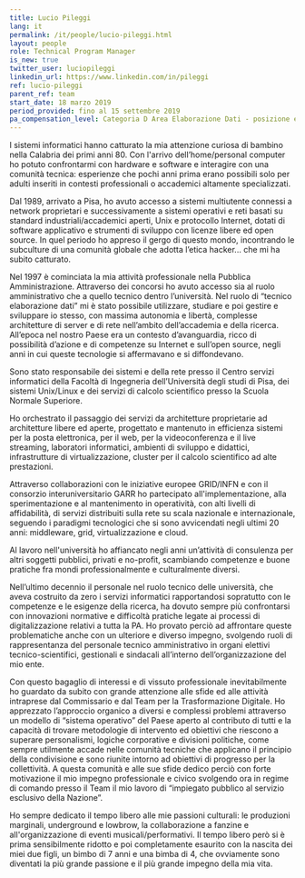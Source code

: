 ```yaml
---
title: Lucio Pileggi
lang: it
permalink: /it/people/lucio-pileggi.html
layout: people
role: Technical Program Manager
is_new: true
twitter_user: luciopileggi
linkedin_url: https://www.linkedin.com/in/pileggi
ref: lucio-pileggi
parent_ref: team
start_date: 18 marzo 2019
period_provided: fino al 15 settembre 2019
pa_compensation_level: Categoria D Area Elaborazione Dati - posizione economica D3 / A F3
---
```

I sistemi informatici hanno catturato la mia attenzione curiosa di bambino nella Calabria dei primi anni 80. Con l'arrivo dell’home/personal computer ho potuto confrontarmi con hardware e software e interagire con una comunità tecnica: esperienze che pochi anni prima erano possibili solo per adulti inseriti in contesti professionali o accademici altamente specializzati.

Dal 1989, arrivato a Pisa, ho avuto accesso a sistemi multiutente connessi a network proprietari e successivamente a sistemi operativi e reti basati su standard industriali/accademici aperti, Unix e protocollo Internet, dotati di software applicativo e strumenti di sviluppo con licenze libere ed open source. In quel periodo ho appreso il gergo di questo mondo, incontrando le subculture di una comunità globale che adotta l’etica hacker... che mi ha subito catturato.

Nel 1997 è cominciata la mia attività professionale nella Pubblica Amministrazione. Attraverso dei concorsi ho avuto accesso sia al ruolo amministrativo che a quello tecnico dentro l’università. Nel ruolo di “tecnico elaborazione dati” mi è stato possibile utilizzare, studiare e poi gestire e sviluppare io stesso, con massima autonomia e libertà, complesse architetture di server e di rete nell’ambito dell’accademia e della ricerca. All’epoca nel nostro Paese era un contesto d’avanguardia, ricco di possibilità d’azione e di competenze su Internet e sull’open source, negli anni in cui queste tecnologie si affermavano e si diffondevano.

Sono stato responsabile dei sistemi e della rete presso il Centro servizi informatici della Facoltà di Ingegneria dell’Università degli studi di Pisa, dei sistemi Unix/Linux e dei servizi di calcolo scientifico presso la Scuola Normale Superiore.

Ho orchestrato il passaggio dei servizi da architetture proprietarie ad architetture libere ed aperte, progettato e mantenuto in efficienza sistemi per la posta elettronica, per il web, per la videoconferenza e il live streaming, laboratori informatici, ambienti di sviluppo e didattici, infrastrutture di virtualizzazione, cluster per il calcolo scientifico ad alte prestazioni.



Attraverso collaborazioni con le iniziative europee GRID/INFN e con il consorzio interuniversitario GARR ho partecipato all'implementazione, alla sperimentazione e al mantenimento in operatività, con alti livelli di affidabilità, di servizi distribuiti sulla rete su scala nazionale e internazionale, seguendo i paradigmi tecnologici che si sono avvicendati negli ultimi 20 anni: middleware, grid, virtualizzazione e cloud.

Al lavoro nell'università ho affiancato negli anni un’attività di consulenza per altri soggetti pubblici, privati e no-profit, scambiando competenze e buone pratiche fra mondi professionalmente e culturalmente diversi.

Nell’ultimo decennio il personale nel ruolo tecnico delle università, che aveva costruito da zero i servizi informatici rapportandosi sopratutto con le competenze e le esigenze della ricerca, ha dovuto sempre più confrontarsi con innovazioni normative e difficoltà pratiche legate ai processi di digitalizzazione relativi a tutta la PA. Ho provato perciò ad affrontare queste problematiche anche con un ulteriore e diverso impegno, svolgendo ruoli di rappresentanza del personale tecnico amministrativo in organi elettivi tecnico-scientifici, gestionali e sindacali all’interno dell’organizzazione del mio ente.

Con questo bagaglio di interessi e di vissuto professionale inevitabilmente ho guardato da subito con grande attenzione alle sfide ed alle attività intraprese dal Commissario e dal Team per la Trasformazione Digitale. Ho apprezzato l’approccio organico a diversi e complessi problemi attraverso un modello di “sistema operativo” del Paese aperto al contributo di tutti e la capacità di trovare metodologie di intervento ed obiettivi che riescono a superare personalismi, logiche corporative e divisioni politiche, come sempre utilmente accade nelle comunità tecniche che applicano il principio della condivisione e sono riunite intorno ad obiettivi di progresso per la collettività. A questa comunità e alle sue sfide dedico perciò con forte motivazione il mio impegno professionale e civico svolgendo ora in regime di comando presso il Team il mio lavoro di “impiegato pubblico al servizio esclusivo della Nazione”.

Ho sempre dedicato il tempo libero alle mie passioni culturali: le produzioni marginali, underground e lowbrow, la collaborazione a fanzine e all'organizzazione di eventi musicali/performativi. Il tempo libero però si è prima sensibilmente ridotto e poi completamente esaurito con la nascita dei miei due figli, un bimbo di 7 anni e una bimba di 4, che ovviamente sono diventati la più grande passione e il più grande impegno della mia vita.
